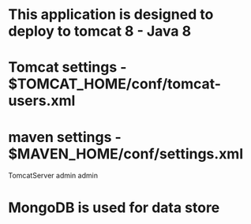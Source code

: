 # This application is designed to deploy to tomcat 8 - Java 8

# Tomcat settings - $TOMCAT_HOME/conf/tomcat-users.xml
<role rolename="manager-gui"/>
<role rolename="manager-script"/>
<user username="admin" password="admin" roles="manager-gui,manager-script" />

# maven settings - $MAVEN_HOME/conf/settings.xml
<server>
    <id>TomcatServer</id>
    <username>admin</username>
    <password>admin</password>
</server>

# MongoDB is used for data store
